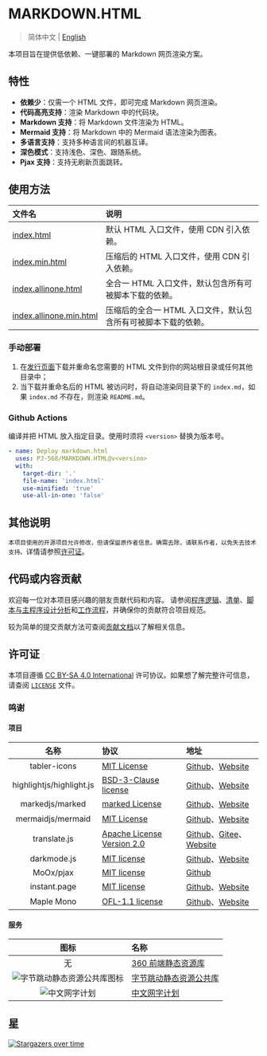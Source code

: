 # MARKDOWN.HTML

> 简体中文 | [English](README_EN.md)

本项目旨在提供低依赖、一键部署的 Markdown 网页渲染方案。

## 特性

- **依赖少**：仅需一个 HTML 文件，即可完成 Markdown 网页渲染。
- **代码高亮支持**：渲染 Markdown 中的代码块。
- **Markdown 支持**：将 Markdown 文件渲染为 HTML。
- **Mermaid 支持**：将 Markdown 中的 Mermaid 语法渲染为图表。
- **多语言支持**：支持多种语言间的机器互译。
- **深色模式**：支持浅色、深色、跟随系统。
- **Pjax 支持**：支持无刷新页面跳转。

## 使用方法

| 文件名 | 说明 |
| :----- | :--- |
| [index.html](index.html) | 默认 HTML 入口文件，使用 CDN 引入依赖。 |
| [index.min.html](index.min.html) | 压缩后的 HTML 入口文件，使用 CDN 引入依赖。 |
| [index.allinone.html](index.allinone.html) | 全合一 HTML 入口文件，默认包含所有可被脚本下载的依赖。 |
| [index.allinone.min.html](index.allinone.min.html) | 压缩后的全合一 HTML 入口文件，默认包含所有可被脚本下载的依赖。 |

### 手动部署

1. 在[发行页面](https://github.com/PJ-568/MARKDOWN.HTML/releases)下载并重命名您需要的 HTML 文件到你的网站根目录或任何其他目录中；
2. 当下载并重命名后的 HTML 被访问时，将自动渲染同目录下的 `index.md`，如果 `index.md` 不存在，则渲染 `README.md`。

### Github Actions

编译并把 HTML 放入指定目录。使用时须将 `<version>` 替换为版本号。

```yaml
- name: Deploy markdown.html
  uses: PJ-568/MARKDOWN.HTML@v<version>
  with:
    target-dir: '.'
    file-name: 'index.html'
    use-minified: 'true'
    use-all-in-one: 'false'
```

## 其他说明

`本项目使用的开源项目允许修改，但请保留原作者信息。确需去除，请联系作者，以免失去技术支持。`详情请参照[许可证](#许可证)。

## 代码或内容贡献

欢迎每一位对本项目感兴趣的朋友贡献代码和内容。
请参阅[程序逻辑](doc/logic.md)、[清单](doc/TODO.md)、[脚本与主程序设计分析](doc/scripts.md)和[工作流程](doc/workflow.md)，并确保你的贡献符合项目规范。

较为简单的提交贡献方法可查阅[贡献文档](CONTRIBUTING.md)以了解相关信息。

## 许可证

本项目遵循 [CC BY-SA 4.0 International](https://creativecommons.org/licenses/by-sa/4.0/) 许可协议。如果想了解完整许可信息，请查阅 [`LICENSE`](LICENSE) 文件。

### 鸣谢

#### 项目

|名称|协议|地址|
|:-:|:--|:--|
|tabler-icons|[MIT License](//mit-license.org)|[Github](https://github.com/tabler/tabler-icons)、[Website](https://tabler.io/icons)|
|highlightjs/highlight.js|[BSD-3-Clause license](https://github.com/highlightjs/highlight.js/raw/refs/heads/main/LICENSE)|[Github](https://github.com/highlightjs/highlight.js)、[Website](https://highlightjs.org)|
|markedjs/marked|[marked License](https://github.com/markedjs/marked/blob/master/LICENSE.md)|[Github](https://github.com/markedjs/marked)、[Website](https://marked.js.org)|
|mermaidjs/mermaid|[MIT License](https://github.com/mermaid-js/mermaid/blob/develop/LICENSE)|[Github](https://github.com/mermaid-js/mermaid)、[Website](https://mermaid.js.org)|
|translate.js|[Apache License Version 2.0](http://www.apache.org/licenses/LICENSE-2.0)|[Github](https://github.com/xnx3/translate)、[Gitee](https://gitee.com/mail_osc/translate)、[Website](https://translate.zvo.cn)|
|darkmode.js|[MIT license](//mit-license.org)|[Github](https://github.com/sandoche/Darkmode.js)、[Website](https://darkmodejs.learn.uno)|
|MoOx/pjax|[MIT license](//mit-license.org)|[Github](https://github.com/MoOx/pjax)|
|instant.page|[MIT license](//mit-license.org)|[Github](https://github.com/instantpage/instant.page)、[Website](https://instant.page)|
|Maple Mono|[OFL-1.1 license](https://openfontlicense.org/open-font-license-official-text/)|[Github](https://github.com/subframe7536/maple-font)、[Website](https://font.subf.dev)|

#### 服务

|图标|名称|
|:-:|:--|
|无|[360 前端静态资源库](https://cdn.baomitu.com/)|
|![字节跳动静态资源公共库图标](https://cdn.bytedance.com/src/res/logo.svg)|[字节跳动静态资源公共库](https://cdn.bytedance.com/)|
|![中文网字计划](https://chinese-font.netlify.app/favicon.ico)|[中文网字计划](https://chinese-font.netlify.app)|

## 星

[![Stargazers over time](https://starchart.cc/PJ-568/MARKDOWN.HTML.svg?variant=adaptive)](https://starchart.cc/PJ-568/MARKDOWN.HTML)
